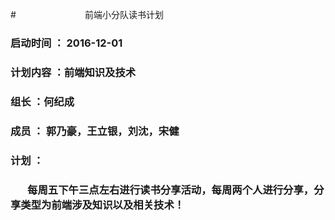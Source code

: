 #&nbsp;&nbsp;&nbsp;&nbsp;&nbsp;&nbsp;&nbsp;&nbsp;&nbsp;&nbsp;&nbsp;&nbsp;&nbsp;&nbsp;&nbsp;&nbsp;&nbsp;&nbsp;&nbsp;&nbsp;&nbsp;&nbsp;&nbsp;&nbsp;&nbsp;&nbsp;&nbsp;&nbsp;前端小分队读书计划

### 启动时间 ： 2016-12-01

### 计划内容 ：前端知识及技术

### 组长 ：何纪成

### 成员 ： 郭乃豪，王立银，刘沈，宋健

### 计划 ：

### &nbsp;&nbsp;&nbsp;&nbsp;&nbsp;&nbsp;&nbsp;每周五下午三点左右进行读书分享活动，每周两个人进行分享，分享类型为前端涉及知识以及相关技术！



